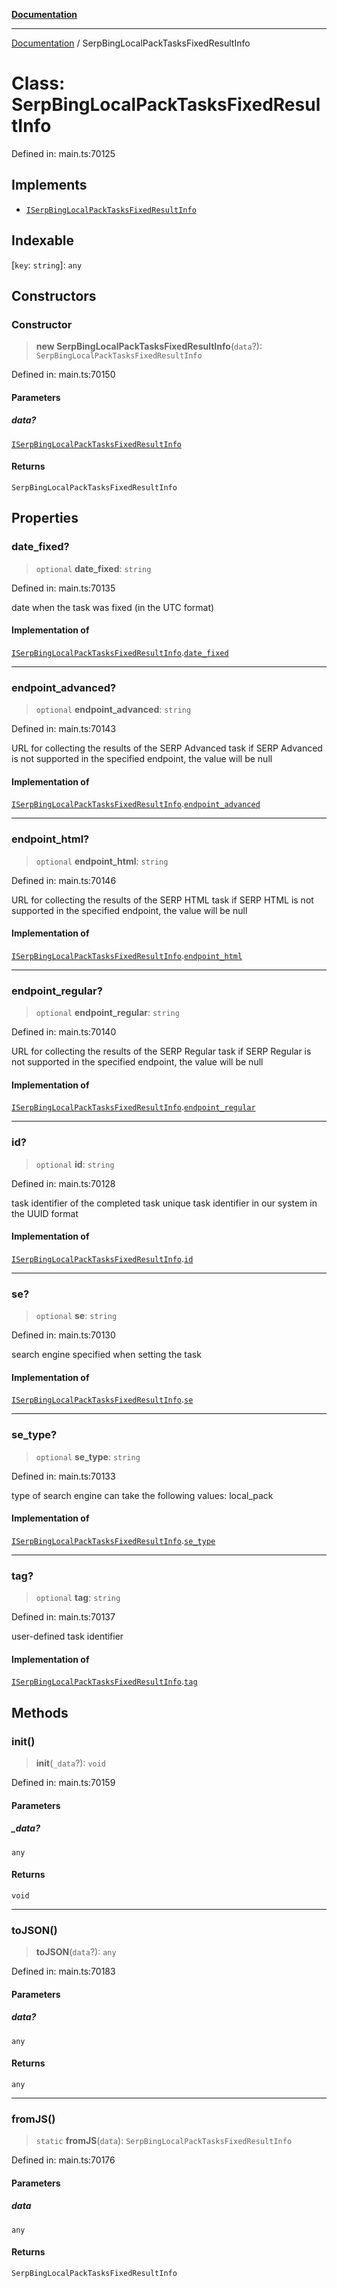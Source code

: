 [**Documentation**](../README.md)

***

[Documentation](../README.md) / SerpBingLocalPackTasksFixedResultInfo

# Class: SerpBingLocalPackTasksFixedResultInfo

Defined in: main.ts:70125

## Implements

- [`ISerpBingLocalPackTasksFixedResultInfo`](../interfaces/ISerpBingLocalPackTasksFixedResultInfo.md)

## Indexable

\[`key`: `string`\]: `any`

## Constructors

### Constructor

> **new SerpBingLocalPackTasksFixedResultInfo**(`data`?): `SerpBingLocalPackTasksFixedResultInfo`

Defined in: main.ts:70150

#### Parameters

##### data?

[`ISerpBingLocalPackTasksFixedResultInfo`](../interfaces/ISerpBingLocalPackTasksFixedResultInfo.md)

#### Returns

`SerpBingLocalPackTasksFixedResultInfo`

## Properties

### date\_fixed?

> `optional` **date\_fixed**: `string`

Defined in: main.ts:70135

date when the task was fixed (in the UTC format)

#### Implementation of

[`ISerpBingLocalPackTasksFixedResultInfo`](../interfaces/ISerpBingLocalPackTasksFixedResultInfo.md).[`date_fixed`](../interfaces/ISerpBingLocalPackTasksFixedResultInfo.md#date_fixed)

***

### endpoint\_advanced?

> `optional` **endpoint\_advanced**: `string`

Defined in: main.ts:70143

URL for collecting the results of the SERP Advanced task
if SERP Advanced is not supported in the specified endpoint, the value will be null

#### Implementation of

[`ISerpBingLocalPackTasksFixedResultInfo`](../interfaces/ISerpBingLocalPackTasksFixedResultInfo.md).[`endpoint_advanced`](../interfaces/ISerpBingLocalPackTasksFixedResultInfo.md#endpoint_advanced)

***

### endpoint\_html?

> `optional` **endpoint\_html**: `string`

Defined in: main.ts:70146

URL for collecting the results of the SERP HTML task
if SERP HTML is not supported in the specified endpoint, the value will be null

#### Implementation of

[`ISerpBingLocalPackTasksFixedResultInfo`](../interfaces/ISerpBingLocalPackTasksFixedResultInfo.md).[`endpoint_html`](../interfaces/ISerpBingLocalPackTasksFixedResultInfo.md#endpoint_html)

***

### endpoint\_regular?

> `optional` **endpoint\_regular**: `string`

Defined in: main.ts:70140

URL for collecting the results of the SERP Regular task
if SERP Regular is not supported in the specified endpoint, the value will be null

#### Implementation of

[`ISerpBingLocalPackTasksFixedResultInfo`](../interfaces/ISerpBingLocalPackTasksFixedResultInfo.md).[`endpoint_regular`](../interfaces/ISerpBingLocalPackTasksFixedResultInfo.md#endpoint_regular)

***

### id?

> `optional` **id**: `string`

Defined in: main.ts:70128

task identifier of the completed task
unique task identifier in our system in the UUID format

#### Implementation of

[`ISerpBingLocalPackTasksFixedResultInfo`](../interfaces/ISerpBingLocalPackTasksFixedResultInfo.md).[`id`](../interfaces/ISerpBingLocalPackTasksFixedResultInfo.md#id)

***

### se?

> `optional` **se**: `string`

Defined in: main.ts:70130

search engine specified when setting the task

#### Implementation of

[`ISerpBingLocalPackTasksFixedResultInfo`](../interfaces/ISerpBingLocalPackTasksFixedResultInfo.md).[`se`](../interfaces/ISerpBingLocalPackTasksFixedResultInfo.md#se)

***

### se\_type?

> `optional` **se\_type**: `string`

Defined in: main.ts:70133

type of search engine
can take the following values: local_pack

#### Implementation of

[`ISerpBingLocalPackTasksFixedResultInfo`](../interfaces/ISerpBingLocalPackTasksFixedResultInfo.md).[`se_type`](../interfaces/ISerpBingLocalPackTasksFixedResultInfo.md#se_type)

***

### tag?

> `optional` **tag**: `string`

Defined in: main.ts:70137

user-defined task identifier

#### Implementation of

[`ISerpBingLocalPackTasksFixedResultInfo`](../interfaces/ISerpBingLocalPackTasksFixedResultInfo.md).[`tag`](../interfaces/ISerpBingLocalPackTasksFixedResultInfo.md#tag)

## Methods

### init()

> **init**(`_data`?): `void`

Defined in: main.ts:70159

#### Parameters

##### \_data?

`any`

#### Returns

`void`

***

### toJSON()

> **toJSON**(`data`?): `any`

Defined in: main.ts:70183

#### Parameters

##### data?

`any`

#### Returns

`any`

***

### fromJS()

> `static` **fromJS**(`data`): `SerpBingLocalPackTasksFixedResultInfo`

Defined in: main.ts:70176

#### Parameters

##### data

`any`

#### Returns

`SerpBingLocalPackTasksFixedResultInfo`
